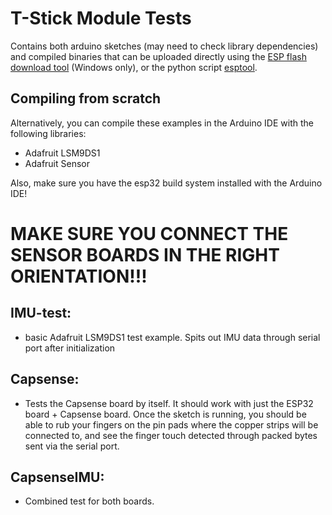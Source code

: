 # T-Stick Module Tests

Contains both arduino sketches (may need to check library dependencies) and compiled binaries that can be uploaded directly using the [ESP flash download tool](https://www.espressif.com/en/support/download/other-tools) (Windows only), or the python script [esptool](https://github.com/espressif/esptool).

## Compiling from scratch

Alternatively, you can compile these examples in the Arduino IDE with the following libraries:

- Adafruit LSM9DS1
- Adafruit Sensor

Also, make sure you have the esp32 build system installed with the Arduino IDE!

# MAKE SURE YOU CONNECT THE SENSOR BOARDS IN THE RIGHT ORIENTATION!!!

## IMU-test:
- basic Adafruit LSM9DS1 test example. Spits out IMU data through serial port after initialization

## Capsense:
- Tests the Capsense board by itself. It should work with just the ESP32 board + Capsense board. Once the sketch is running, you should be able to rub your fingers on the pin pads where the copper strips will be connected to, and see the finger touch detected through packed bytes sent via the serial port.

## CapsenseIMU:
- Combined test for both boards.
